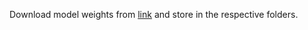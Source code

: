 Download model weights from [link](https://drive.google.com/drive/folders/1myOGN-dKp8oG2460GjR0QzXKV6hcbhz-?usp=sharing) and store in the respective folders.